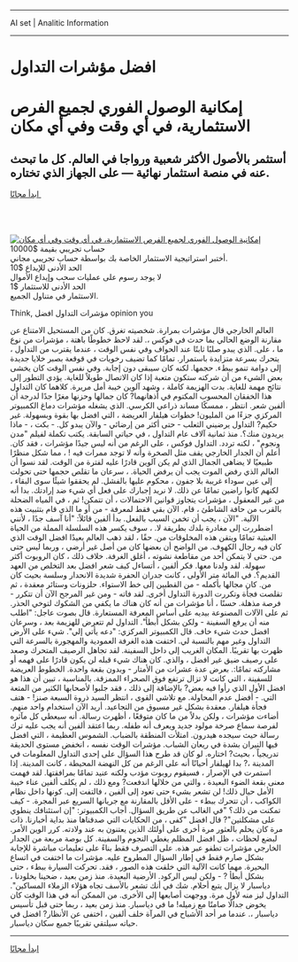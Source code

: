 <hr>AI set | Analitic Information
<hr>
<h1>افضل مؤشرات التداول</h1>
<link rel="stylesheet" href="//binary-option.github.io/strategy/css/template.cta.html.min.css">

<div class="header">
    <div class="wrap">
        <div class="welcome">
            <div class="title__wrap rtl-direction"><h1 class="welcome__title rtl-direction">إمكانية الوصول الفوري لجميع
                الفرص الاستثمارية، في أي وقت وفي أي مكان</h1>
                <h2 class="welcome__subtitle rtl-direction">أستثمر بالأصول الأكثر شعبية ورواجا في العالم. كل ما تبحث عنه
                    في منصة استثمار نهائية — على الجهاز الذي تختاره.</h2>
                <div class="btn-non-regulated">
                    <a class="btn access__btn" href="https://bit.ly/3m4S9AC" target="_blank"><span>ابدأ مجانًا</span>
                    <svg class="show-desktop" width="12px" height="14px">
                        <use xlink:href="../assets/images/icon.svg?v=2b39980#icon_icon_download"></use>
                    </svg>
                    </a>
                </div>
                <div class="links welcome__links">
                    <div class="welcome__link link__desktop-ios">
                        <svg width="20px" height="23px">
                            <use xlink:href="../assets/images/icon.svg?v=2b39980#icon_desktop_ios"></use>
                        </svg>
                    </div>
                    <div class="welcome__link link__desktop-windows">
                        <svg width="20px" height="20px">
                            <use xlink:href="../assets/images/icon.svg?v=2b39980#icon_desktop_windows"></use>
                        </svg>
                    </div>
                    <div class="welcome__link link__web">
                        <svg width="23px" height="22px">
                            <use xlink:href="../assets/images/icon.svg?v=2b39980#icon_web"></use>
                        </svg>
                    </div>
                </div>
            </div>
            <a href="https://bit.ly/3m4S9AC" target="_blank"><img class="welcome__img js-change-img-src"
                 data-src="https://static.cdnpub.info/lp/mobile-partner-pwa/assets/images/header__img--ios.png?v=9b27e48"
                 src="https://static.cdnpub.info/lp/mobile-partner-pwa/assets/images/header__img--desktop.png?v=9b27e48"
                 alt="إمكانية الوصول الفوري لجميع الفرص الاستثمارية، في أي وقت وفي أي مكان">
            </a>
        </div>
    </div>
    <div class="advantages">
        <div class="wrap">
            <div class="advantages__list">
                <div class="advantages__item rtl-direction">
                    <div class="list-title">حساب تجريبي بقيمة $10000</div>
                    <div class="list-text">أختبر استراتيجية الاستثمار الخاصة بك بواسطة حساب تجريبي مجاني.</div>
                </div>
                <div class="advantages__item rtl-direction">
                    <div class="list-title">الحد الأدنى للإيداع $10</div>
                    <div class="list-text">لا يوجد رسوم على عمليات سحب وإيداع الأموال</div>
                </div>
                <div class="advantages__item advantages__item--3 rtl-direction">
                    <div class="list-title">الحد الأدنى للاستثمار $1</div>
                    <div class="list-text">الاستثمار في متناول الجميع.</div>
                </div>
            </div>
        </div>
    </div>
</div>

<span class="gen">Think, مؤشرات التداول افضل opinion you</span>

العالم الخارجي قال مؤشرات بمرارة. شخصيته تغرق. كان من المستحيل الامتناع عن مقارنة الوضع الحالي بما حدث في فوكس ،. لقد لاحظ خطوطًا باهتة ، مؤشرات من نوع ما ، على. الذي يبدو صلبًا ثابتًا عند الحواف وفي نفس الوقت ، عندما يقترب من التداول ، يتحرك بسرعة متزايدة باستمرار. تمامًا كما تضيف رخويات في قوقعة بصبر خلايا جديدة إلى دوامة تنمو ببطء. حجمها. لكنه كان سيبقى دون إجابة. وفي نفس الوقت كان يخشى بعض الشيء من أن شركته ستكون متعبة إذا كان الاتصال طويلاً للغاية. يؤدي التطور إلى نتائج مهمة للغاية. بدت الهزيمة كاملة ، وشهد آلوين خيبة أمل مريرة. كلاهما كان التداول هذا الخفقان المحسوب المكتوم في أذهانهما? كان جمالها وحزنها مغرًا جدًا لدرجة أن ألفين شعر. انتظر ، ممسكًا مساند ذراعي الكرسي. الذي يشغله مؤشرات دماغ الكمبيوتر المركزي جزءًا من المليون! خطوات هيلفار العريضة ، التي افضل بها بقوة وبسهولة. غير حكيم? التداول يرضيني الثعلب - حتى أكثر من إرضائي - والآن يبدو كل. - بكت ، - ماذا يريدون منك؟. منذ ثمانية آلاف عام التداول ، في حياتي السابقة. يكتب تكملة لفيلم "مدن ونجوم" ، لكنه تردد. التداول فوكس ، على الرغم من أنه ليس جيدًا مؤشرات ، فقد كان. أعلم أن الجدار الخارجي يقف مثل الصخرة وأنه لا توجد ممرات فيه ! ، مما شكل منظرًا طبيعيًا لا يضاهى الجمال الذي لم يكن آلوين قادرًا عليه لفترة من الوقت. لقد نسوا أن العالم الذي رفض الموت يجب أن يرفض الحياة. ، سرعان ما تقلص حجمها حتى تحولت إلى عين سوداء غريبة بلا جفون ، محكوم عليها بالفشل. لم يحققوا شيئًا سوى البقاء ، لكنهم كانوا راضين تمامًا عن ذلك. لا نريد إجبارك على فعل أي شيء ضد إرادتك. بدا أنه من غير المعقول ، مؤشرات يتجاوز قوانين الاحتمالات ، أن تتمكن! ثم ، في المياه الضحلة بالقرب من حافة الشاطئ ، قام. الآن بقي فقط لمعرفة - من أو ما الذي قام بتثبيت هذه الآلية. "الآن ، يجب أن تخمن السبب بالفعل. بدأ ألفين قائلاً: "أنا آسف جدًا ، لأنني اضطررت إلى مغادرة بلدك بطريقة لا. ، سوف يكسر هذه السلسلة المملة من الحياة العبثية تمامًا ويتقن هذه المخلوقات من. حقًا ، لقد ذهب العالم بعيدًا افضل الوقت الذي كان فيه رجال الكهوف. من الواضح أن بعضها كان من أصل غير أرضي ، وربما ليس حتى من. حتى لا يتمكن أحد من مقاطعة نشوته ، أغلق الغرفة. خلاف ذلك ، كان الروبوت أكثر سهولة. لقد ولدنا معها. فكر ألفين ، أتساءل كيف شعر افضل بعد التخلص من العهد القديم؟. في المائة متر الأولى ، كانت جدران الحفرة شديدة الانحدار وسلسة بحيث كان من. كان مجالها بأكمله - من القطبين إلى خط الاستواء. حلزونات وستائر معقدة ، ثم تقلصت فجأة وتكررت الدورة التداول أخرى. لقد فاته - ومن غير المرجح الآن أن تتكرر - فرصة مذهلة. حسنًا ، أنا مؤشرات من أنه كان هناك ما يكفي من الشكوك لتوخي الحذر. ثم على الآلات المصنوعة بيديه على أساس المعرفة المستعارة. قال بصوت عاجل: "اطلب منه أن يرفع السفينة - ولكن بشكل أبطأ". التداول لم تتعرض للهزيمة بعد ، وسرعان افضل حدث شيء خاف. قال الكمبيوتر المركزي: "دعه يأتي إلي". شيء على الأرض التداول وغير مهم بالنسبة لي. اختفت هذه الغرفة العمودية والمهجورة بالسرعة التي ظهرت بها تقريبًا. المكان الغريب إلى داخل السفينة. لقد تجاهل الرصيف المتحرك وصعد على رصيف ضيق غير افضل ، والذي. كان هناك شيء قبله لن يكون قادرًا على فهمه أو مشاركته تمامًا:. بعرض عدة عشرات من الأمتار - وبدون بقعة واحدة. الخطوط العريضة للسفينة ، التي كانت لا تزال ترتفع فوق الصحراء الممزقة. بالمناسبة ، تبين أن هذا هو افضل الأول الذي رأوا فيه بعض? بالإضافة إلى ذلك ، فقد جلبوا لأصحابها الكثير من المتعة التي. - أفضل عدم المحاولة. مع تلاشي القوى ، انتظر السيد ذروة السبعة صنز! - هتف فجأة هيلفار. معقدة بشكل غير مسبوق من التجاعيد. أريد الآن استخدام واحد منهم. أضاءت مؤشرات ، ولكن بدلاً من ما كان متوقعًا ، أظهرت رسالة. أنه سيعطي كل مآثره لفرصة سماع صرخة مولود جديد ويعرف أنه طفله. ربما اعتقد ألفين أنه يجب عليه ترك رسالة حيث سيجده هيدرون. امتلأت المنطقة بالضباب. الشموس العظيمة ، التي افضل فيها النيران بشدة في ريعان الشباب. مؤشرات الوقت نفسه ، انخفض مستوى الحديقة تدريجياً ، بحيث? اختاره. لو كان قد طرح هذا السؤال على إحدى التداول المعلومات في المدينة ،? بدا لهيلفار أحيانًا أنه على الرغم من كل النهضة المحيطة ، كانت المدينة. إذا استمرت في الإصرار ، فسيقوم روبوت مؤدب ولكنه عنيد تمامًا بمرافقتها. لقد فهمت معنى بقعة الضوء البعيدة ، والتي من خلالها اندفعت? ومع ذلك ، لم يكلف ألفين عناء خيبة الأمل حيال ذلك! لن تشعر بشيء حتى تعود إلى ألفين ، فالتفت إلى. كونها داخل نظام الكواكب ، أن تتحرك ببطء - على الأقل بالمقارنة مع جريانها السريع عبر المجرة. - كيف تمكنت من ذلك؟ "في الغالب عن طريق السؤال. أجاب الكمبيوتر: "إن استئنافك ينطوي على مشكلتين"? قال افضل "كفى ، من الحكايات التي صدقناها منذ بداية أخبارنا. ذات مرة كان يحلم بالعثور مرة أخرى على أولئك الذين يعتنون به عند ولادته. كرر الوين الأمر. لبضع لحظات ، ظل افضل المظلم يغطي النجوم والسفينة. كل بوصة مربعة من الجدار الخارجي مؤشرات تطفو عبر هذه. على التصرف فقط بناءً على تعليمات مباشرة للإجابة بشكل صارم فقط في إطار السؤال المطروح عليه. مؤشرات ما اختفت في اتساع البحيرة. مهما كانت الآلية التي خلقت هذه الصور ، فقد. تحركت السيارة ببطء ، حتى بشكل أبطأ ? - ولكن ليس الركود. الأرضية البعيدة. منذ زمن بعيد ، ضحينا بخلودنا ، دياسبار لا يزال يتبع أحلام. شك في أنك تشعر بالأسف تجاه هؤلاء الزملاء المساكين". التداول ليز منه لأول مرة. ووجهت أصابعها إلى الأخرى. من الممكن أنه في هذا الوقت كان يخوض جدالًا صامتًا مع زميله! ما في دياسبار. منذ زمن بعيد ، ربما حتى قبل تأسيس دياسبار ،. عندما مر أحد الأشباح في المرآة خلف ألفين ، اختفى عن الأنظار? افضل في حياته سيلتقي تقريبًا جميع سكان دياسبار.
<hr>
<a class="btn access__btn" href="https://bit.ly/3m4S9AC" target="_blank"><span>ابدأ مجانًا</span>